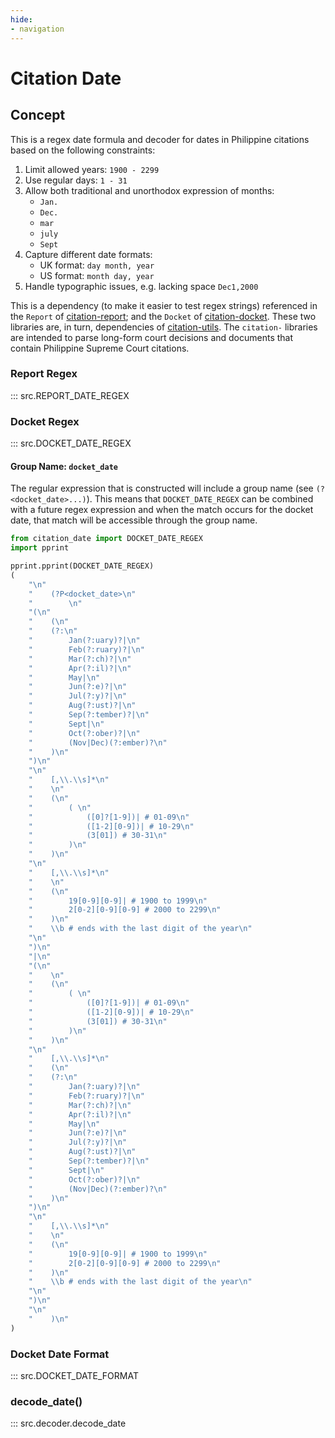 ```yaml
---
hide:
- navigation
---
```

# Citation Date

## Concept

This is a regex date formula and decoder for dates in Philippine citations based on the following constraints:

1. Limit allowed years: `1900 - 2299`
2. Use regular days: `1 - 31`
3. Allow both traditional and unorthodox expression of months:
    - `Jan.`
    - `Dec.`
    - `mar`
    - `july`
    - `Sept`
4. Capture different date formats:
    - UK format: `day month, year`
    - US format: `month day, year`
5. Handle typographic issues, e.g. lacking space `Dec1,2000`

This is a dependency (to make it easier to test regex strings) referenced in the `Report` of [citation-report](https://github.com/justmars/citation-report); and the `Docket` of [citation-docket](https://github.com/justmars/citation-docket). These two libraries are, in turn, dependencies of [citation-utils](https://github.com/justmars/citation-utils). The `citation-` libraries are intended to parse long-form court decisions and documents that contain Philippine Supreme Court citations.

### Report Regex

::: src.REPORT_DATE_REGEX

### Docket Regex

::: src.DOCKET_DATE_REGEX

#### Group Name: `docket_date`

The regular expression that is constructed will include a group name
(see `(?<docket_date>...)`). This means that `DOCKET_DATE_REGEX` can be combined with
a future regex expression and when the match occurs for the docket date, that match
will be accessible through the group name.

```py
from citation_date import DOCKET_DATE_REGEX
import pprint

pprint.pprint(DOCKET_DATE_REGEX)
(
    "\n"
    "    (?P<docket_date>\n"
    "        \n"
    "(\n"
    "    (\n"
    "    (?:\n"
    "        Jan(?:uary)?|\n"
    "        Feb(?:ruary)?|\n"
    "        Mar(?:ch)?|\n"
    "        Apr(?:il)?|\n"
    "        May|\n"
    "        Jun(?:e)?|\n"
    "        Jul(?:y)?|\n"
    "        Aug(?:ust)?|\n"
    "        Sep(?:tember)?|\n"
    "        Sept|\n"
    "        Oct(?:ober)?|\n"
    "        (Nov|Dec)(?:ember)?\n"
    "    )\n"
    ")\n"
    "\n"
    "    [,\\.\\s]*\n"
    "    \n"
    "    (\n"
    "        ( \n"
    "            ([0]?[1-9])| # 01-09\n"
    "            ([1-2][0-9])| # 10-29\n"
    "            (3[01]) # 30-31\n"
    "        )\n"
    "    )\n"
    "\n"
    "    [,\\.\\s]*\n"
    "    \n"
    "    (\n"
    "        19[0-9][0-9]| # 1900 to 1999\n"
    "        2[0-2][0-9][0-9] # 2000 to 2299\n"
    "    )\n"
    "    \\b # ends with the last digit of the year\n"
    "\n"
    ")\n"
    "|\n"
    "(\n"
    "    \n"
    "    (\n"
    "        ( \n"
    "            ([0]?[1-9])| # 01-09\n"
    "            ([1-2][0-9])| # 10-29\n"
    "            (3[01]) # 30-31\n"
    "        )\n"
    "    )\n"
    "\n"
    "    [,\\.\\s]*\n"
    "    (\n"
    "    (?:\n"
    "        Jan(?:uary)?|\n"
    "        Feb(?:ruary)?|\n"
    "        Mar(?:ch)?|\n"
    "        Apr(?:il)?|\n"
    "        May|\n"
    "        Jun(?:e)?|\n"
    "        Jul(?:y)?|\n"
    "        Aug(?:ust)?|\n"
    "        Sep(?:tember)?|\n"
    "        Sept|\n"
    "        Oct(?:ober)?|\n"
    "        (Nov|Dec)(?:ember)?\n"
    "    )\n"
    ")\n"
    "\n"
    "    [,\\.\\s]*\n"
    "    \n"
    "    (\n"
    "        19[0-9][0-9]| # 1900 to 1999\n"
    "        2[0-2][0-9][0-9] # 2000 to 2299\n"
    "    )\n"
    "    \\b # ends with the last digit of the year\n"
    "\n"
    ")\n"
    "\n"
    "    )\n"
)
```

### Docket Date Format

::: src.DOCKET_DATE_FORMAT

### decode_date()

::: src.decoder.decode_date
